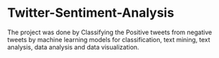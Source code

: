 # Twitter-Sentiment-Analysis
The project was done by Classifying the Positive tweets from negative tweets by machine learning models for classification, text mining, text analysis, data analysis and data visualization.

